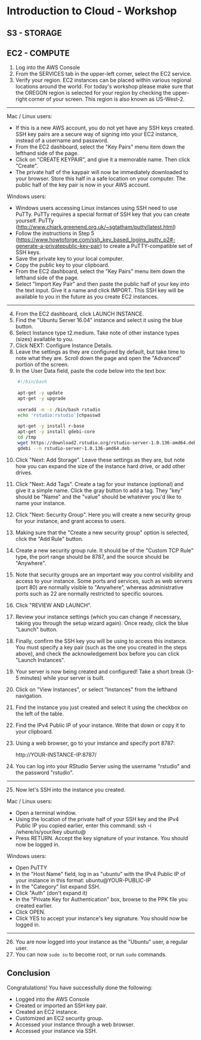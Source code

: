 # Introduction to Cloud - Workshop

## S3 - STORAGE


## EC2 - COMPUTE

1. Log into the AWS Console
2. From the SERVICES tab in the upper-left corner, select the EC2 service.
3. Verify your region. EC2 instances can be placed within various regional locations around the world. For today's workshop please make sure that the OREGON region is selected for your region by checking the upper-right corner of your screen. This region is also known as US-West-2.

- - -

Mac / Linux users:
* If this is a new AWS account, you do not yet have any SSH keys created. SSH key pairs are a secure way of signing into your EC2 instance, instead of a username and password.
* From the EC2 dashboard, select the "Key Pairs" menu item down the lefthand side of the page.
* Click on "CREATE KEYPAIR", and give it a memorable name. Then click "Create".
* The private half of the kaypair will now be immediately downloaded to your browser. Store this half in a safe location on your computer. The public half of the key pair is now in your AWS account.

Windows users:
* Windows users accessing Linux instances using SSH need to use PuTTy. PuTTy requires a special format of SSH key that you can create yourself. PuTTy (http://www.chiark.greenend.org.uk/~sgtatham/putty/latest.html)
* Follow the instructions in Step 5 (https://www.howtoforge.com/ssh_key_based_logins_putty_p2#-generate-a-privatepublic-key-pair) to create a PuTTY-compatible set of SSH keys. 
* Save the private key to your local computer.
* Copy the public key to your clipboard.
* From the EC2 dashboard, select the "Key Pairs" menu item down the lefthand side of the page.
* Select "Import Key Pair" and then paste the public half of your key into the text input. Give it a name and click IMPORT. This SSH key will be available to you in the future as you create EC2 instances.

- - -

4. From the EC2 dashboard, click LAUNCH INSTANCE.
5. Find the "Ubuntu Server 16.04" instance and select it using the blue button.
6. Select Instance type t2.medium. Take note of other instance types (sizes) available to you.
7. Click NEXT: Configure Instance Details.
8. Leave the settings as they are configured by default, but take time to note what they are. Scroll down the page and open the "Advanced" portion of the screen.
9. In the User Data field, paste the code below into the text box:

```bash
    #!/bin/bash
    
    apt-get -y update
    apt-get -y upgrade
    
    useradd -m -s /bin/bash rstudio
    echo 'rstudio:rstudio'|chpasswd
    
    apt-get -y install r-base
    apt-get -y install gdebi-core
    cd /tmp
    wget https://download2.rstudio.org/rstudio-server-1.0.136-amd64.deb
    gdebi --n rstudio-server-1.0.136-amd64.deb
```

10. Click "Next: Add Storage". Leave these settings as they are, but note how you can expand the size of the instance hard drive, or add other drives.
11. Click "Next: Add Tags". Create a tag for your instance (optional) and give it a simple name. Click the gray button to add a tag. They "key" should be "Name" and the "value" should be whatever you'd like to name your instance.
12. Click "Next: Security Group". Here you will create a new security group for your instance, and grant access to users.
13. Making sure that the "Create a new security group" option is selected, click the "Add Rule" button.
14. Create a new security group rule. It should be of the "Custom TCP Rule" type, the port range should be 8787, and the source should be "Anywhere".
15. Note that security groups are an important way you control visibility and access to your instance. Some ports and services, such as web servers (port 80) are normally visible to "Anywhere", whereas administrative ports such as 22 are normally restricted to specific sources.
16. Click "REVIEW AND LAUNCH".
17. Review your instance settings (which you can change if necessary, taking you through the setup wizard again). Once ready, click the blue "Launch" button.
18. Finally, confirm the SSH key you will be using to access this instance. You must specify a key pair (such as the one you created in the steps above), and check the acknowledgement box before you can click "Launch Instances".
19. Your server is now being created and configured! Take a short break (3-5 minutes) while your server is built.
20. Click on "View Instances", or select "Instances" from the lefthand navigation.
21. Find the instance you just created and select it using the checkbox on the left of the table.
22. Find the IPv4 Public IP of your instance. Write that down or copy it to your clipboard.
23. Using a web browser, go to your instance and specify port 8787:

    http://YOUR-INSTANCE-IP:8787/

24. You can log into your RStudio Server using the username "rstudio" and the password "rstudio".

- - -

25. Now let's SSH into the instance you created.

Mac / Linux users:

* Open a terminal window.
* Using the location of the private half of your SSH key and the IPv4 Public IP you copied earlier, enter this command:
    ssh -i /where/is/your/key ubuntu@<YOUR-PUBLIC-IP>
* Press RETURN. Accept the key signature of your instance. You should now be logged in.

Windows users:

* Open PuTTY
* In the "Host Name" field, log in as "ubuntu" with the IPv4 Public IP of your instance in this format: 
    ubuntu@YOUR-PUBLIC-IP
* In the "Category" list expand SSH.
* Click "Auth" (don't expand it)
* In the "Private Key for Authentication" box, browse to the PPK file you created earlier.
* Click OPEN.
* Click YES to accept your instance's key signature. You should now be logged in.

- - -

26. You are now logged into your instance as the "Ubuntu" user, a regular user. 
27. You can now `sudo su` to become root, or run `sudo` commands.


## Conclusion

Congratulations! You have successfully done the following:

* Logged into the AWS Console
* Created or imported an SSH key pair.
* Created an EC2 instance.
* Customized an EC2 security group.
* Accessed your instance through a web browser.
* Accessed your instance via SSH.
